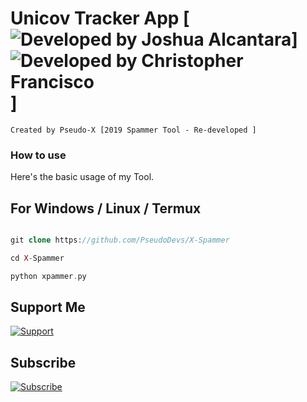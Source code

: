 # Unicov Tracker App [![Developed by Joshua Alcantara](https://img.shields.io/badge/Developed--By-Joshua--Alcantara-red?longCache=true&style=for-the-badge)]![Developed by Christopher Francisco](https://img.shields.io/badge/-Christopher%20Francisco-blue?longCache=true&style=for-the-badge)]

    Created by Pseudo-X [2019 Spammer Tool - Re-developed ]

### How to use

Here's the basic usage of my Tool.

## For Windows / Linux / Termux
```php

git clone https://github.com/PseudoDevs/X-Spammer

cd X-Spammer

python xpammer.py

```

## Support Me 

[![Support](https://img.shields.io/badge/Support-Buy%20Me%20A%20Coffee-orange.svg?style=for-the-badge)](https://buymeacoff.ee/IamPseudoX)

## Subscribe  
[![Subscribe](https://img.shields.io/badge/Subscribe%20to%20my%20channel-IamPseudoX-critical?longCache=true&style=for-the-badge)](https://www.youtube.com/channel/UCfh76xu86WS4boXVK23_zDg)
